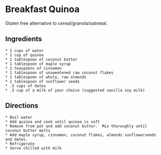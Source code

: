 # Breakfast Quinoa
Gluten free alternative to cereal/granola/oatmeal.

## Ingredients

    * 2 cups of water
    * 1 cup of quinoa
    * 1 tablespoon of coconut butter
    * 1 tablespoon of maple syrup
    * 1 teaspoons of cinnamon
    * 1 tablespoon of unsweetened raw coconut flakes
    * 1 tablespoon of whole, raw almonds
    * 1 tablespoon of sunflower seeds
    * .5 cups of dates
    * .5 cup of a milk of your choice (suggested vanilla soy milk)

## Directions

    * Boil water
    * Add quinoa and cook until quinoa is soft
    * Remove from pot and add coconut butter.  Mix thoroughly until coconut butter melts
    * Add maple syrup, cinnamon, coconut flakes, almonds sunflowerseeds and dates.
    * Refrigerate
    * Serve chilled with milk
